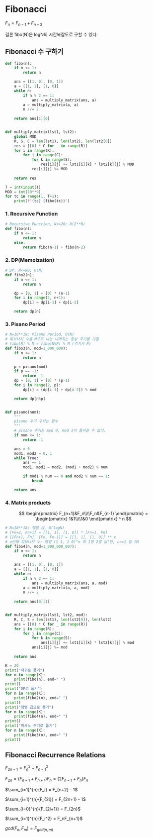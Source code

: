 # Fibonacci

$F_{n} = F_{n-1} + F_{n-2}$

결론 fibo(N)은 logN의 시간복잡도로 구할 수 있다.

## Fibonacci 수 구하기

```python
def fibo(n):
    if n <= 1:
        return n

    ans = [[1, 0], [0, 1]]
    a = [[1, 1], [1, 0]]
    while n:
        if n % 2 == 1:
            ans = multiply_matrix(ans, a)
        a = multiply_matrix(a, a)
        n //= 2
    
    return ans[1][0]


def multiply_matrix(lst1, lst2):
    global MOD
    R, S, C = len(lst1), len(lst2), len(lst2[0])
    res = [[0] * C for _ in range(R)]
    for i in range(R):
        for j in range(C):
            for k in range(S):
                res[i][j] += lst1[i][k] * lst2[k][j] % MOD
            res[i][j] %= MOD
    
    return res

T = int(input())
MOD = int(10**9)
for tc in range(1, T+1):
    print(f"{tc} {fibo(tc)}")

```

### 1. Recursive Function

```python
# Recursive Function, N<=20; O(2**N)
def fibo(n):
    if n <= 1:
        return n
    else:
        return fibo(n-1) + fibo(n-2)

```

### 2. DP(Memoization)

```python
# DP, N<=90; O(N)
def fibo2(n):
    if n <= 1:
        return n

    dp = [0, 1] + [0] * (n-1)
    for i in range(2, n+1):
        dp[i] = dp[i-1] + dp[i-2]

    return dp[n]

```

### 3. Pisano Period

```python
# N=10**18; Pisano Period, O(N)
# 피보나치 수를 M으로 나눈 나머지는 항상 주기를 가짐
# fibo[N] % M = fibo[N%P] % M (주기가 P)
def fibo3(n, mod=1_000_000):
    if n <= 1:
        return n

    p = pisano(mod)
    if p == -1:
        return -1
    dp = [0, 1] + [0] * (p-1)
    for i in range(2, p):
        dp[i] = (dp[i-1] + dp[i-2]) % mod

    return dp[n%p]


def pisano(num):
    """
    pisano 주기 구하는 함수
    """
    # pisano 주기는 mod 0, mod 1이 들어갈 수 없다.
    if num <= 1:
        return -1

    ans = 0
    mod1, mod2 = 0, 1
    while True:
        ans += 1
        mod1, mod2 = mod2, (mod1 + mod2) % num

        if mod1 % num == 0 and mod2 % num == 1:
            break

    return ans

```

### 4. Matrix products

$$
\begin{pmatrix} F_{n+1}&F_n\\\\F_n&F_{n-1} \end{pmatrix} = \begin{pmatrix} 1&1\\\\1&0 \end{pmatrix} ^ n
$$

```python
# N=10**18; 행렬 곱, O(logN)
# [Fn+2, Fn+1] = [[1, 1], [1, 0]] * [Fn+1, Fn]
# [[Fn+1, Fn], [Fn, Fn-1]] = [[1, 1], [1, 0]] ** n
# n번째 피보나치 수: 행렬 (1 1, 1 0)^n 의 1행 2열 값(단, n>=1 일 때)
def fibo4(n, mod=1_000_000_007):
    if n <= 1:
        return n

    ans = [[1, 0], [0, 1]]
    a = [[1, 1], [1, 0]]
    while n:
        if n % 2 == 1:
            ans = multiply_matrix(ans, a, mod)
        a = multiply_matrix(a, a, mod)
        n //= 2
    
    return ans[0][1]


def multiply_matrix(lst1, lst2, mod):
    R, C, S = len(lst1), len(lst2[0]), len(lst2)
    ans = [[0] * C for _ in range(R)]
    for i in range(R):
        for j in range(C):
            for k in range(S):
                ans[i][j] += lst1[i][k] * lst2[k][j] % mod
            ans[i][j] %= mod
    
    return ans

```

```python
K = 20
print("재귀로 풀기")
for n in range(K):
    print(fibo(n), end=" ")
print()
print("DP로 풀기")
for n in range(K):
    print(fibo2(n), end=" ")
print()
print("행렬 곱으로 풀기")
for n in range(K):
    print(fibo4(n), end=" ")
print()
print("피사노 주기로 풀기")
for n in range(K):
    print(fibo3(n), end=" ")
print()
```

## Fibonacci Recurrence Relations

$F_{2n-1} = F_n^2 + F_{n-1}^2$

$F_{2n} = (F_{n-1} + F_{n+1})F_n = (2F_{n-1} + F_n)F_n$

$\sum_{i=1}^{n}{F_i} = F_{n+2} - 1$

$\sum_{i=1}^{n}{F_{2i}} = F_{2n+1} - 1$

$\sum_{i=0}^{n}{F_{2i+1}} = F_{2n}$

$\sum_{i=1}^{n}{F_i^2} = F_nF_{n+1}$

$gcd(F_n,F_m) = F_{gcd(n,m)}$
